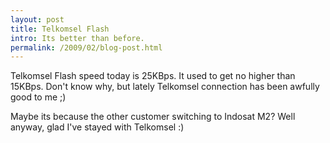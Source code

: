 ```yaml
---
layout: post
title: Telkomsel Flash
intro: Its better than before.
permalink: /2009/02/blog-post.html
---
```


Telkomsel Flash speed today is 25KBps. It used to get no higher than 15KBps. Don't know why, but lately Telkomsel connection has been awfully good to me ;)

Maybe its because the other customer switching to Indosat M2? Well anyway, glad I've stayed with Telkomsel :)  
